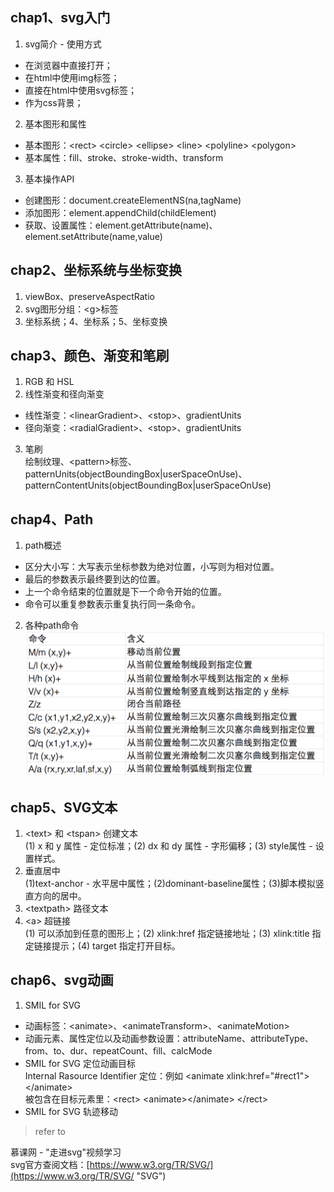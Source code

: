 ## chap1、svg入门

1. svg简介 - 使用方式
* 在浏览器中直接打开；
* 在html中使用img标签；
* 直接在html中使用svg标签；
* 作为css背景；
2. 基本图形和属性
* 基本图形：\<rect> \<circle> \<ellipse> \<line> \<polyline> \<polygon>
* 基本属性：fill、stroke、stroke-width、transform
3. 基本操作API
* 创建图形：document.createElementNS(na,tagName)
* 添加图形：element.appendChild(childElement)
* 获取、设置属性：element.getAttribute(name)、element.setAttribute(name,value)


## chap2、坐标系统与坐标变换
1. viewBox、preserveAspectRatio
2. svg图形分组：\<g>标签
3. 坐标系统；4、坐标系；5、坐标变换

## chap3、颜色、渐变和笔刷
1. RGB 和 HSL
2. 线性渐变和径向渐变
* 线性渐变：\<linearGradient>、\<stop>、gradientUnits
* 径向渐变：\<radialGradient>、\<stop>、gradientUnits
3. 笔刷  
绘制纹理、\<pattern>标签、patternUnits(objectBoundingBox|userSpaceOnUse)、patternContentUnits(objectBoundingBox|userSpaceOnUse)

## chap4、Path
1. path概述
* 区分大小写：大写表示坐标参数为绝对位置，小写则为相对位置。
* 最后的参数表示最终要到达的位置。
* 上一个命令结束的位置就是下一个命令开始的位置。
* 命令可以重复参数表示重复执行同一条命令。
2. 各种path命令
![path-commands.png](path-commands.png)

## chap5、SVG文本

1. \<text> 和 \<tspan> 创建文本  
(1) x 和 y 属性 - 定位标准；(2) dx 和 dy 属性 - 字形偏移；(3) style属性 - 设置样式。
2. 垂直居中  
(1)text-anchor - 水平居中属性；(2)dominant-baseline属性；(3)脚本模拟竖直方向的居中。
3. \<textpath> 路径文本
4. \<a> 超链接  
(1) 可以添加到任意的图形上；(2) xlink:href 指定链接地址；(3) xlink:title 指定链接提示；(4) target 指定打开目标。


## chap6、svg动画
1. SMIL for SVG
* 动画标签：\<animate>、\<animateTransform>、\<animateMotion>
* 动画元素、属性定位以及动画参数设置：attributeName、attributeType、from、to、dur、repeatCount、fill、calcMode
* SMIL for SVG 定位动画目标  
Internal Rasource Identifier 定位：例如 \<animate xlink:href="#rect1">\</animate>  
被包含在目标元素里：\<rect> \<animate>\</animate> \</rect>  
* SMIL for SVG 轨迹移动

> refer to  

慕课网 - "走进svg"视频学习  
svg官方查阅文档：[https://www.w3.org/TR/SVG/](https://www.w3.org/TR/SVG/ "SVG")  
